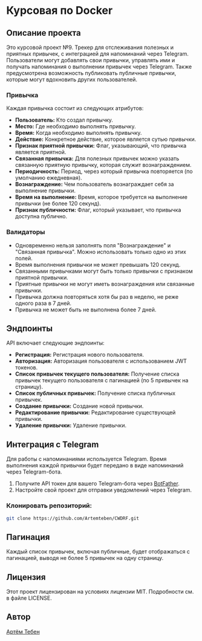 # Курсовая по Docker

## Описание проекта

Это курсовой проект №9. Трекер для отслеживания полезных и приятных привычек, с интеграцией для напоминаний через
Telegram. Пользователи могут добавлять свои привычки, управлять ими и получать напоминания о выполнении привычек через
Telegram. Также предусмотрена возможность публиковать публичные привычки, которые могут вдохновить других пользователей.

### Привычка

Каждая привычка состоит из следующих атрибутов:

- **Пользователь:** Кто создал привычку.
- **Место:** Где необходимо выполнять привычку.
- **Время:** Когда необходимо выполнять привычку.
- **Действие:** Конкретное действие, которое является сутью привычки.
- **Признак приятной привычки:** Флаг, указывающий, что привычка является приятной.
- **Связанная привычка:** Для полезных привычек можно указать связанную приятную привычку, которая служит
  вознаграждением.
- **Периодичность:** Период, через который привычка повторяется (по умолчанию ежедневная).
- **Вознаграждение:** Чем пользователь вознаграждает себя за выполнение привычки.
- **Время на выполнение:** Время, которое требуется на выполнение привычки (не более 120 секунд).
- **Признак публичности:** Флаг, который указывает, что привычка доступна публично.

### Валидаторы

- Одновременно нельзя заполнять поля "Вознаграждение" и "Связанная привычка". Можно использовать только одно из этих
  полей.
- Время выполнения привычки не может превышать 120 секунд.
- Связанными привычками могут быть только привычки с признаком приятной привычки.
- Приятные привычки не могут иметь вознаграждения или связанные привычки.
- Привычка должна повторяться хотя бы раз в неделю, не реже одного раза в 7 дней.
- Привычка не может быть не выполнена более 7 дней.

## Эндпоинты

API включает следующие эндпоинты:

- **Регистрация:** Регистрация нового пользователя.
- **Авторизация:** Авторизация пользователя с использованием JWT токенов.
- **Список привычек текущего пользователя:** Получение списка привычек текущего пользователя с пагинацией (по 5 привычек
  на страницу).
- **Список публичных привычек:** Получение списка публичных привычек.
- **Создание привычки:** Создание новой привычки.
- **Редактирование привычки:** Редактирование существующей привычки.
- **Удаление привычки:** Удаление привычки.

## Интеграция с Telegram

Для работы с напоминаниями используется Telegram. Время выполнения каждой привычки будет передано в виде напоминаний
через Telegram-бота.

1. Получите API токен для вашего Telegram-бота через [BotFather](https://core.telegram.org/bots#botfather).
2. Настройте свой проект для отправки уведомлений через Telegram.

### Клонировать репозиторий:

```bash
git clone https://github.com/Artemteben/CWDRF.git
```

## Пагинация

Каждый список привычек, включая публичные, будет отображаться с пагинацией, выводя не более 5 привычек на одну страницу.

## Лицензия

Этот проект лицензирован на условиях лицензии MIT. Подробности см. в файле LICENSE.

## Автор

[Артём Тебен](https://github.com/Artemteben)
